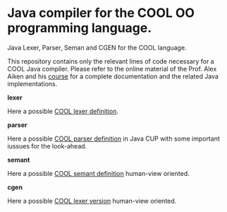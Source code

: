 # Java compiler for the COOL OO programming language.

Java Lexer, Parser, Seman and CGEN for the COOL language.

This repository contains only the relevant lines of code necessary for a COOL Java compiler. Please refer to the online material of the Prof. Alex Aiken and his [course](http://web.stanford.edu/class/cs143/) for a complete documentation and the related Java implementations.

**lexer**

Here a possible [COOL lexer definition](https://github.com/lodeguns/Java-COOL-Compiler-/blob/master/lexer/cool.lex).

**parser**

Here a possible [COOL parser definition](https://github.com/lodeguns/Java-COOL-Compiler-/blob/master/parser/cool.cup) in Java CUP with some important iussues for the look-ahead.

**semant**

Here a possible [COOL semant definition](https://github.com/lodeguns/Java-COOL-Compiler-/blob/master/lexer/cool.lex) human-view oriented.

**cgen**

Here a possible [COOL lexer version](https://github.com/lodeguns/Java-COOL-Compiler-/blob/master/lexer/cool.lex) human-view oriented.


